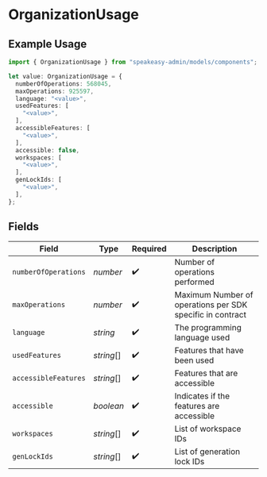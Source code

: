 # OrganizationUsage

## Example Usage

```typescript
import { OrganizationUsage } from "speakeasy-admin/models/components";

let value: OrganizationUsage = {
  numberOfOperations: 568045,
  maxOperations: 925597,
  language: "<value>",
  usedFeatures: [
    "<value>",
  ],
  accessibleFeatures: [
    "<value>",
  ],
  accessible: false,
  workspaces: [
    "<value>",
  ],
  genLockIds: [
    "<value>",
  ],
};
```

## Fields

| Field                                                     | Type                                                      | Required                                                  | Description                                               |
| --------------------------------------------------------- | --------------------------------------------------------- | --------------------------------------------------------- | --------------------------------------------------------- |
| `numberOfOperations`                                      | *number*                                                  | :heavy_check_mark:                                        | Number of operations performed                            |
| `maxOperations`                                           | *number*                                                  | :heavy_check_mark:                                        | Maximum Number of operations per SDK specific in contract |
| `language`                                                | *string*                                                  | :heavy_check_mark:                                        | The programming language used                             |
| `usedFeatures`                                            | *string*[]                                                | :heavy_check_mark:                                        | Features that have been used                              |
| `accessibleFeatures`                                      | *string*[]                                                | :heavy_check_mark:                                        | Features that are accessible                              |
| `accessible`                                              | *boolean*                                                 | :heavy_check_mark:                                        | Indicates if the features are accessible                  |
| `workspaces`                                              | *string*[]                                                | :heavy_check_mark:                                        | List of workspace IDs                                     |
| `genLockIds`                                              | *string*[]                                                | :heavy_check_mark:                                        | List of generation lock IDs                               |